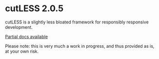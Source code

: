 # cutLESS 2.0.5

cutLESS is a slightly less bloated framework for responsibly responsive development.

[Partial docs available](http://cutless.wearekatana.com/)

Please note: this is very much a work in progress, and thus provided as is, at your own risk.